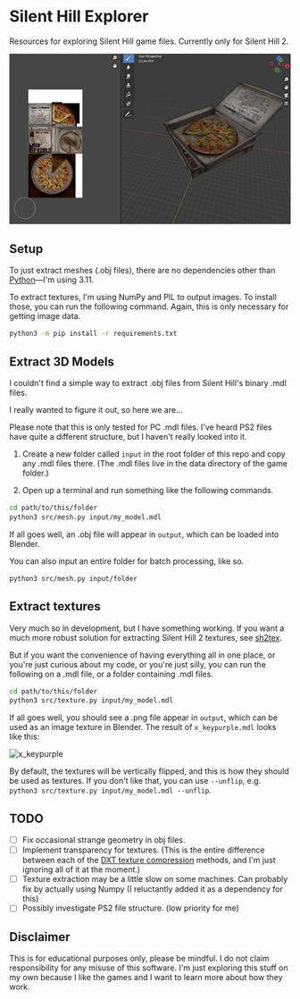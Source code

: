 # Silent Hill Explorer

Resources for exploring Silent Hill game files. Currently only for Silent Hill 2.

![The pizza from Silent Hill 2](pizza.png)

## Setup

To just extract meshes (.obj files), there are no dependencies other than [Python](https://www.python.org/downloads/)—I'm using 3.11.

To extract textures, I'm using NumPy and PIL to output images. To install those, you can run the following command. Again, this is only necessary for getting image data.

```sh
python3 -m pip install -r requirements.txt
```

## Extract 3D Models

I couldn't find a simple way to extract .obj files from Silent Hill's binary .mdl files.

I really wanted to figure it out, so here we are...

Please note that this is only tested for PC .mdl files. I've heard PS2 files have quite a different structure, but I haven't really looked into it.

1. Create a new folder called `input` in the root folder of this repo and copy any .mdl files there. (The .mdl files live in the data directory of the game folder.)

2. Open up a terminal and run something like the following commands.

```sh
cd path/to/this/folder
python3 src/mesh.py input/my_model.mdl
```

If all goes well, an .obj file will appear in `output`, which can be loaded into Blender.

You can also input an entire folder for batch processing, like so.

```sh
python3 src/mesh.py input/folder
```

## Extract textures

Very much so in development, but I have something working. If you want a much more robust solution for extracting Silent Hill 2 textures, see [sh2tex](https://github.com/iOrange/sh2tex).

But if you want the convenience of having everything all in one place, or you're just curious about my code, or you're just silly, you can run the following on a .mdl file, or a folder containing .mdl files.

```sh
cd path/to/this/folder
python3 src/texture.py input/my_model.mdl
```

If all goes well, you should see a .png file appear in `output`, which can be used as an image texture in Blender. The result of `x_keypurple.mdl` looks like this:

![x_keypurple](https://github.com/laura-a-n-n/silent-hill-explorer/assets/100505614/3ff1fca9-193d-4d0d-8686-edd19d11a5ae)

By default, the textures will be vertically flipped, and this is how they should be used as textures. If you don't like that, you can use `--unflip`, e.g. `python3 src/texture.py input/my_model.mdl --unflip`.

## TODO

- [ ] Fix occasional strange geometry in obj files.
- [ ] Implement transparency for textures. (This is the entire difference between each of the [DXT texture compression](https://en.wikipedia.org/wiki/S3_Texture_Compression) methods, and I'm just ignoring all of it at the moment.)
- [ ] Texture extraction may be a little slow on some machines. Can probably fix by actually using Numpy (I reluctantly added it as a dependency for this)
- [ ] Possibly investigate PS2 file structure. (low priority for me)

## Disclaimer

This is for educational purposes only, please be mindful. I do not claim responsibility for any misuse of this software. I'm just exploring this stuff on my own because I like the games and I want to learn more about how they work.
